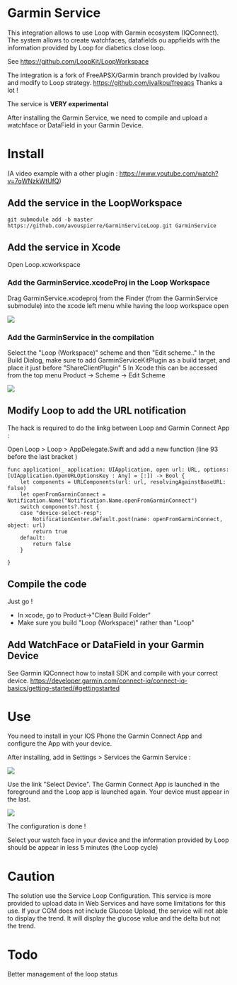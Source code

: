 # Garmin Service

This integration allows to use Loop with Garmin ecosystem (IQConnect). The system allows to create watchfaces, datafields ou appfields with the information provided by Loop for diabetics close loop.

See https://github.com/LoopKit/LoopWorkspace 


The integration is a fork of FreeAPSX/Garmin branch provided by Ivalkou and modify to Loop strategy. https://github.com/ivalkou/freeaps Thanks a lot !


The service is **VERY experimental**

After installing the Garmin Service, we need to compile and upload a watchface or DataField in your Garmin Device. 

# Install

(A video example with a other plugin : https://www.youtube.com/watch?v=7qWNzkWtUfQ)

## Add the service in the LoopWorkspace

`git submodule add -b master https://github.com/avouspierre/GarminServiceLoop.git GarminService`


## Add the service in Xcode 

Open Loop.xcworkspace

### Add the GarminService.xcodeProj in the Loop Workspace 

Drag GarminService.xcodeproj from the Finder (from the GarminService submodule) into the xcode left menu while having the loop workspace open


![](GarminServiceInLoop.png)

### Add the GarminService in the compilation 

Select the "Loop (Workspace)" scheme and then "Edit scheme.."
In the Build Dialog, make sure to add GarminServiceKitPlugin as a build target, and place it just before "ShareClientPlugin" 5 In Xcode this can be accessed from the top menu Product -> Scheme -> Edit Scheme

![](GarminServiceInLoop2.png)

## Modify Loop to add the URL notification 

The hack is required to do the linkg between Loop and Garmin Connect App : 

Open Loop > Loop > AppDelegate.Swift and add a new function (line 93 before the last bracket )

    func application(_ application: UIApplication, open url: URL, options: [UIApplication.OpenURLOptionsKey : Any] = [:]) -> Bool {
        let components = URLComponents(url: url, resolvingAgainstBaseURL: false)
        let openFromGarminConnect = Notification.Name("Notification.Name.openFromGarminConnect")
        switch components?.host {
        case "device-select-resp":
            NotificationCenter.default.post(name: openFromGarminConnect, object: url)
            return true
        default:
            return false
        }
        
    }

## Compile the code

Just go !  

- In xcode, go to Product->"Clean Build Folder"
- Make sure you build "Loop (Workspace)" rather than "Loop"

## Add WatchFace or DataField in your Garmin Device

See Garmin IQConnect how to install SDK and compile with your correct device. 
https://developer.garmin.com/connect-iq/connect-iq-basics/getting-started/#gettingstarted 



# Use

You need to install in your IOS Phone the Garmin Connect App and configure the App with your device. 

After installing, add in Settings > Services the Garmin Service : 

![](IMG_AC79752943DB-1.jpeg)

Use the link "Select Device". The Garmin Connect App is launched in the foreground and the Loop app is launched again. Your device must appear in the last.

![](IMG_A22C31C7FE81-1.jpeg)

The configuration is done ! 

Select your watch face in your device and the information provided by Loop should be appear in less 5 minutes (the Loop cycle)


# Caution 

The solution use the Service Loop Configuration. This service is more provided to upload data in Web Services and have some limitations for this use. 
If your CGM does not include Glucose Upload, the service will not able to display the trend. It will display the glucose value and the delta but not the trend. 

# Todo 

Better management of the loop status 


